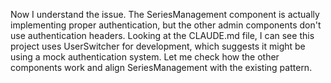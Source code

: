 Now I understand the issue. The SeriesManagement component is actually implementing proper authentication, but
   the other admin components don't use authentication headers. Looking at the CLAUDE.md file, I can see this
  project uses UserSwitcher for development, which suggests it might be using a mock authentication system. Let
  me check how the other components work and align SeriesManagement with the existing pattern.
